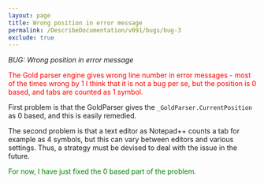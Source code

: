 ```yaml
---
layout: page
title: Wrong position in error message
permalink: /DescribeDocumentation/v091/bugs/bug-3
exclude: true
---
```

_BUG: Wrong position in error message_

<span style="color:red">The Gold parser engine gives wrong line number in error messages - most of the times wrong by 1 I think that it is not a bug per se, but the position is 0 based, and tabs are counted as 1 symbol.</span>

First problem is that the GoldParser gives the ```_GoldParser.CurrentPosition``` as 0 based, and this is easily remedied.

The second problem is that a text editor as Notepad++ counts a tab for example as 4 symbols, but this can vary between editors and various settings. Thus, a strategy must be devised to deal with the issue in the future. 

<span style="color:green">For now, I have just fixed the 0 based part of the problem.</span>
